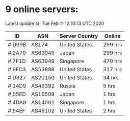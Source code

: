 # 9 online servers:

Latest update at: Tue Feb 11 12:10:13 UTC 2020

| ID | ASN | Server Country | Online |
| -- | --- | -------------- | ------ |
| #.D09B | AS174 | United States | 299 hrs |
| #.2A79 | AS63949 | Japan | 299 hrs |
| #.7F1D | AS63949 | Singapore | 470 hrs |
| #.9FC3 | AS53889 | United States | 317 hrs |
| #.D827 | AS20150 | United States | 34 hrs |
| #.14D9 | AS49392 | Russia | 5 hrs |
| #.05ED | AS16509 | Japan | 1 hrs |
| #.4DA9 | AS14061 | Singapore | 1 hrs |
| #.94EF | AS45102 | United States | 2 hrs |

